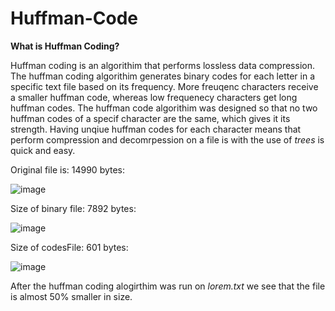 # Huffman-Code

**What is Huffman Coding?**

Huffman coding is an algorithim that performs lossless data compression. The huffman coding algorithim generates binary codes for each letter in a specific text file based on its frequency. More freuqenc characters receive a smaller huffman code, whereas low frequenecy characters get long huffman codes. The huffman code algorithim was designed so that no two huffman codes of a specif character are the same, which gives it its strength. Having unqiue huffman codes for each character means that perform compression and decomrpession on a file is with the use of _trees_ is quick and easy.

Original file is: 14990 bytes:

![image](https://user-images.githubusercontent.com/85080576/151867970-6b858cef-4f2f-4ef1-8d0f-aeca1835d4aa.png)

Size of binary file: 7892 bytes:

![image](https://user-images.githubusercontent.com/85080576/151867850-d8064395-720f-4b3e-ae7c-7e3fe54c286d.png)

Size of codesFile: 601 bytes:

![image](https://user-images.githubusercontent.com/85080576/151867908-598c4f53-00f2-46c1-b670-6686a7a3948f.png)


After the huffman coding alogirthim was run on _lorem.txt_ we see that the file is almost 50% smaller in size.
